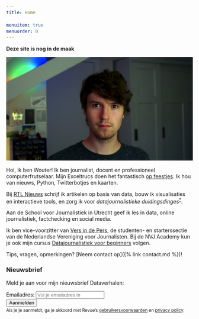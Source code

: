 ```yaml
---
title: Home

menuitem: true
menuorder: 0
---
```




**Deze site is nog in de maak**

![](assets/img/pfwide.png)

Hoi, ik ben Wouter! Ik ben journalist, docent en professioneel computerfrutselaar. Mijn Exceltrucs doen het fantastisch [op feestjes](https://speld.nl/2017/05/20/deze-exceltrucs-doen-het-goed-op-feestjes/). Ik hou van nieuws, Python, Twitterbotjes en kaarten.

Bij [RTL Nieuws](https://www.rtlnieuws.nl/tags/personen/wouter-van-dijke) schrijf ik artikelen op basis van data, bouw ik visualisaties en interactieve tools, en zorg ik voor *datajournalistieke duidingsdinges*<sup>[*](https://www.geenstijl.nl/5146834/zo-stemde-nederland-1991-2019/)</sup>.

Aan de School voor Journalistiek in Utrecht geef ik les in data, online journalistiek, factchecking en social media.

Ik ben vice-voorzitter van [Vers in de Pers](https://www.nvj.nl/starters), de studenten- en starterssectie van de Nederlandse Vereniging voor Journalisten. Bij de NVJ Academy kun je ook mijn cursus [Datajournalistiek voor beginners](https://www.nvj.nl/agenda/datajournalistiek-beginners-8) volgen.

Tips, vragen, opmerkingen? [Neem contact op]({% link contact.md %})!

### Nieuwsbrief
Meld je aan voor mijn nieuwsbrief Dataverhalen:

<div id="revue-embed">
  <form action="https://www.getrevue.co/profile/wouter/add_subscriber" method="post" id="revue-form" name="revue-form"  target="_blank">
  <div class="revue-form-group">
    <label for="member_email">Emailadres:</label>
    <input class="revue-form-field" placeholder="Vul je emailadres in" type="email" name="member[email]" id="member_email">
  </div>
  <div class="revue-form-actions">
    <input type="submit" value="Aanmelden" name="member[subscribe]" id="member_submit">
  </div>
  <div class="revue-form-footer"><small>Als je je aanmeldt, ga je akkoord met Revue’s <a target="_blank" href="https://www.getrevue.co/terms">gebruikersvoorwaarden</a> en <a target="_blank" href="https://www.getrevue.co/privacy">privacy policy</a>.</small>
  </div>
  </form>
</div>